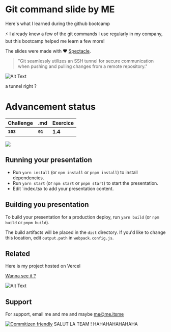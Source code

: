 # Git command slide by ME

Here's what I learned during the github bootcamp

⚡️ I already knew a few of the git commands I use regularly in my company, but this bootcamp helped me learn a few more!

The slides were made with ❤️ [Spectacle](https://github.com/FormidableLabs/spectacle/).

> "Git seamlessly utilizes an SSH tunnel for secure communication when pushing and pulling changes from a remote repository."

![Alt Text](https://media1.giphy.com/media/YhDJb7WEBIfDJ1gnok/200w.webp?cid=ecf05e470079x5m4dnr5ij8j12o7je2nptshk7yu4sx0jxt3&ep=v1_gifs_search&rid=200w.webp&ct=g)

a tunnel right ?

# Advancement status

| Challenge | .md     | Exercice                      |
| :-------- | :------- | :-------------------------------- |
| **`103`**      | **`01`** | **1.4**  |


![](https://geps.dev/progress/80)

## Running your presentation
- Run `yarn install` (or `npm install` or `pnpm install`) to install dependencies.
- Run `yarn start` (or `npm start` or `pnpm start`) to start the presentation.
- Edit `index.tsx to add your presentation content.

## Building you presentation

To build your presentation for a production deploy, run `yarn build` (or `npm build` or `pnpm build`).

The build artifacts will be placed in the `dist` directory. If you'd like to change this location, edit `output.path` in `webpack.config.js`.

## Related

Here is my project hosted on Vercel

[Wanna see it ?](https://github.com/matiassingers/awesome-readme)

![Alt Text](https://i.gifer.com/origin/c2/c235dcca4deaf78ddf61480be9e4a889_w200.webp)

## Support

For support, email me and me and maybe me@me.itsme

[![Commitizen friendly](https://img.shields.io/badge/commitizen-friendly-brightgreen.svg)](http://commitizen.github.io/cz-cli/)
SALUT LA TEAM ! HAHAHAHAHAHAHA